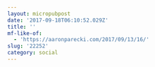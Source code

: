 ```yaml
---
layout: micropubpost
date: '2017-09-18T06:10:52.029Z'
title: ''
mf-like-of:
  - 'https://aaronparecki.com/2017/09/13/16/'
slug: '22252'
category: social
---
```

